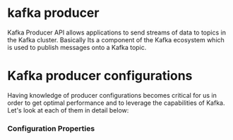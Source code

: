 # kafka producer
Kafka Producer API allows applications to send streams of data to topics in the Kafka cluster. Basically Its a component of the Kafka ecosystem which is used to publish messages onto a Kafka topic.

# Kafka producer configurations
Having knowledge of producer configurations becomes critical for us in order to get optimal performance and to leverage the capabilities of Kafka. Let's look at each of them in detail below:

### Configuration Properties


<!--stackedit_data:
eyJoaXN0b3J5IjpbNzM2MzYzOTAsNjExMDA5MzYzLDExNjg0OT
gyMDIsNzUyMjQ5NzE1LC0yODg0MDY0ODcsMTYxNzQ5NTc0NCwz
NjI2MTk0ODEsMTYyNDM0MzA0MCwyMDM1ODIxNTM0LC0xMjk4MT
EyMzE0LC00NDUyMzA3MzAsLTk2OTk1OTM2LC0xNjYwNTQ5MzY5
LC0xNjM0NzUzNzE1LDExODU1NzcwNzAsLTIwNTQ0ODY2ODEsLT
Q3MDQ1MjYwOCw2NTA4OTgxOCwtMjA4ODc0NjYxMiwtMjA4ODc0
NjYxMl19
-->